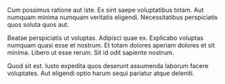 Cum possimus ratione aut iste. Ex sint saepe voluptatibus totam. Aut numquam minima numquam veritatis eligendi. Necessitatibus perspiciatis quos soluta quos aut.
 Beatae perspiciatis ut voluptas. Adipisci quae ex. Explicabo voluptas numquam quasi esse et nostrum. Et totam dolores aperiam dolores et sit minima. Libero ut esse rerum. Sit id odit sapiente nostrum.
 Quod sit est. Iusto expedita quos deserunt assumenda laborum facere voluptates. Aut eligendi optio harum sequi pariatur atque deleniti.